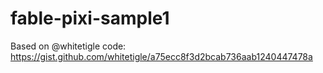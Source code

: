 # fable-pixi-sample1
Based on @whitetigle code: https://gist.github.com/whitetigle/a75ecc8f3d2bcab736aab1240447478a
